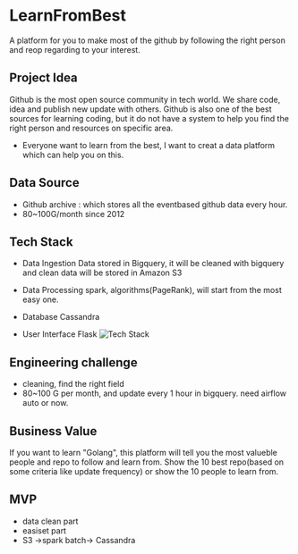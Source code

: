# LearnFromBest
A platform for you to make most of the github by following the right person and reop regarding to your interest.

## Project Idea
Github is the most open source community in tech world. We share code, idea and publish new update with others.
Github is also one of the best sources for learning coding, but it do not have a system to help you find the right person and resources on specific area.
* Everyone want to learn from the best, I want to creat a data platform which can help you on this.

## Data Source
* Github archive : which stores all the eventbased github data every hour.
* 80~100G/month since 2012

## Tech Stack 
* Data Ingestion
Data stored in Bigquery, it will be cleaned with bigquery and clean data will be stored in Amazon S3

* Data Processing 
spark, algorithms(PageRank), will start from the most easy one.

* Database
Cassandra

* User Interface 
Flask
![Tech Stack](https://raw.githubusercontent.com/catherinesdataanalytics/LearnFromBest/master/pics/to/techFlowDiagram.png)

## Engineering challenge
* cleaning, find the right field 
* 80~100 G per month, and update every 1 hour in bigquery. need airflow auto or now.


## Business Value
If you want to learn "Golang", this platform will tell you the most valueble people and repo to follow and learn from.
Show the 10 best repo(based on some criteria like update frequency) or show the 10 people to learn from. 

## MVP
* data clean part
* easiset part
* S3 ->spark batch-> Cassandra
